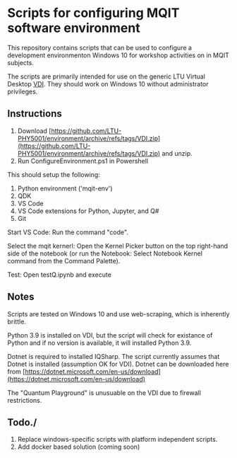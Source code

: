 # Scripts for configuring MQIT software environment

This repository contains scripts that can be used to configure a development environmenton Windows 10 for workshop activities on in MQIT subjects. 

The scripts are primarily intended for use on the generic LTU Virtual Desktop [VDI](https://www.latrobe.edu.au/students/support/it/teaching/myapps). They should work on Windows 10 without administrator privileges.


## Instructions

1. Download [https://github.com/LTU-PHY5001/environment/archive/refs/tags/VDI.zip](https://github.com/LTU-PHY5001/environment/archive/refs/tags/VDI.zip) and unzip.
2. Run ConfigureEnvironment.ps1 in Powershell

This should setup the following:
1. Python environment ('mqit-env')
2. QDK 
3. VS Code
4. VS Code extensions for Python, Jupyter, and Q#
5. Git

Start VS Code:  Run the command "code".

Select the mqit kernerl: Open the Kernel Picker button on the top right-hand side of the notebook (or run the Notebook: Select Notebook Kernel command from the Command Palette).

Test: Open testQ.ipynb and execute



## Notes

Scripts are tested on Windows 10 and use web-scraping, which is inherently brittle.

Python 3.9 is installed on VDI, but the script will check for existance of Python and if no version is available, it will installed Python 3.9.

Dotnet is required to installed IQSharp.  The script currently assumes that Dotnet is installed (assumption OK for VDI).  Dotnet can be downloaded here from [https://dotnet.microsoft.com/en-us/download](https://dotnet.microsoft.com/en-us/download)

The "Quantum Playground" is unusuable on the VDI due to firewall restrictions.

## Todo./

1. Replace windows-specific scripts with platform independent scripts. 
2. Add docker based solution (coming soon)